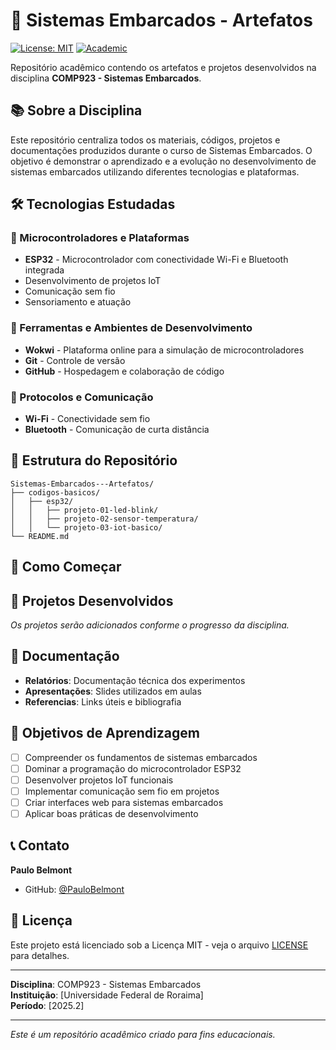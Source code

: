 # 🔌 Sistemas Embarcados - Artefatos

[![License: MIT](https://img.shields.io/badge/License-MIT-yellow.svg)](https://opensource.org/licenses/MIT)
[![Academic](https://img.shields.io/badge/Academic-Repository-blue.svg)](https://github.com/PauloBelmont/Sistemas-Embarcados---Artefatos)

Repositório acadêmico contendo os artefatos e projetos desenvolvidos na disciplina **COMP923 - Sistemas Embarcados**.

## 📚 Sobre a Disciplina

Este repositório centraliza todos os materiais, códigos, projetos e documentações produzidos durante o curso de Sistemas Embarcados. O objetivo é demonstrar o aprendizado e a evolução no desenvolvimento de sistemas embarcados utilizando diferentes tecnologias e plataformas.

## 🛠️ Tecnologias Estudadas

### 📱 Microcontroladores e Plataformas

  - **ESP32** - Microcontrolador com conectividade Wi-Fi e Bluetooth integrada
  - Desenvolvimento de projetos IoT
  - Comunicação sem fio
  - Sensoriamento e atuação

### 🔧 Ferramentas e Ambientes de Desenvolvimento

- **Wokwi** - Plataforma online para a simulação de microcontroladores
- **Git** - Controle de versão
- **GitHub** - Hospedagem e colaboração de código

### 📡 Protocolos e Comunicação

- **Wi-Fi** - Conectividade sem fio
- **Bluetooth** - Comunicação de curta distância

## 📁 Estrutura do Repositório

```
Sistemas-Embarcados---Artefatos/
├── codigos-basicos/
│   ├── esp32/
│   │   ├── projeto-01-led-blink/
│   │   ├── projeto-02-sensor-temperatura/
│   │   └── projeto-03-iot-basico/
└── README.md
```

## 🚀 Como Começar

## 📝 Projetos Desenvolvidos

*Os projetos serão adicionados conforme o progresso da disciplina.*

## 📖 Documentação

- **Relatórios**: Documentação técnica dos experimentos
- **Apresentações**: Slides utilizados em aulas
- **Referencias**: Links úteis e bibliografia

## 🎯 Objetivos de Aprendizagem

- [ ] Compreender os fundamentos de sistemas embarcados
- [ ] Dominar a programação do microcontrolador ESP32
- [ ] Desenvolver projetos IoT funcionais
- [ ] Implementar comunicação sem fio em projetos
- [ ] Criar interfaces web para sistemas embarcados
- [ ] Aplicar boas práticas de desenvolvimento

## 📞 Contato

**Paulo Belmont**
- GitHub: [@PauloBelmont](https://github.com/PauloBelmont)

## 📄 Licença

Este projeto está licenciado sob a Licença MIT - veja o arquivo [LICENSE](LICENSE) para detalhes.

---

**Disciplina**: COMP923 - Sistemas Embarcados  
**Instituição**: [Universidade Federal de Roraima]  
**Período**: [2025.2]

---

*Este é um repositório acadêmico criado para fins educacionais.*
